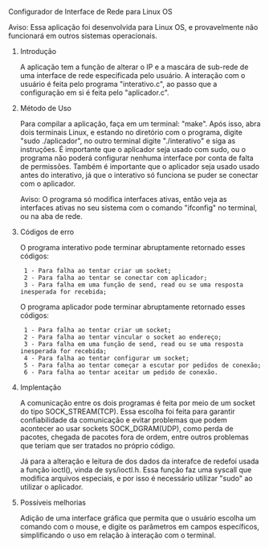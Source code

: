 Configurador de Interface de Rede para Linux OS

Aviso: Essa aplicação foi desenvolvida para Linux OS, e provavelmente não funcionará em outros sistemas operacionais.

1. Introdução

	A aplicação tem a função de alterar o IP e a mascára de sub-rede de uma interface de rede especificada pelo usuário. A interação com o usuário é feita pelo programa "interativo.c", ao passo que a configuração em si é feita pelo "aplicador.c".

2. Método de Uso

	Para compilar a aplicação, faça em um terminal: "make".
	Após isso, abra dois terminais Linux, e estando no diretório com o programa, digite "sudo ./aplicador",
	no outro terminal digite "./interativo" e siga as instruções. É importante que o aplicador seja usado com sudo, ou o programa
	não poderá configurar nenhuma interface por conta de falta de permissões. Também é importante que o aplicador seja usado usado antes do interativo,
	já que o interativo só funciona se puder se conectar com o aplicador.
	
	Aviso: O programa só modifica interfaces ativas, então veja as interfaces ativas no seu sistema com o comando "ifconfig" no terminal, ou na aba de rede.

3. Códigos de erro

	O programa interativo pode terminar abruptamente retornado esses códigos:

		1 - Para falha ao tentar criar um socket;
		2 - Para falha ao tentar se conectar com aplicador;
 		3 - Para falha em uma função de send, read ou se uma resposta inesperada for recebida;

	O programa aplicador pode terminar abruptamente retornado esses códigos:

		1 - Para falha ao tentar criar um socket;
		2 - Para falha ao tentar vincular o socket ao endereço;
 		3 - Para falha em uma função de send, read ou se uma resposta inesperada for recebida;
		4 - Para falha ao tentar configurar um socket;
		5 - Para falha ao tentar começar a escutar por pedidos de conexão;
		6 - Para falha ao tentar aceitar um pedido de conexão.

4. Implentação

	A comunicação entre os dois programas é feita por meio de um socket do tipo SOCK_STREAM(TCP). Essa escolha foi feita para garantir confiabilidade 
	da comunicação e evitar problemas que podem acontecer ao usar sockets SOCK_DGRAM(UDP), como perda de pacotes, chegada de pacotes fora de ordem, 
	entre outros problemas que teriam que ser tratados no próprio código.

	Já para a alteração e leitura de dos dados da interafce de redefoi usada a função ioctl(), vinda de sys/ioctl.h. 
	Essa função faz uma syscall que modifica arquivos especiais, e por isso é necessário utilizar "sudo" ao utilizar o aplicador.

5. Possíveis melhorias

	Adição de uma interface gráfica que permita que o usuário escolha um comando com o mouse, e digite os parâmetros em campos específicos,
	simplificando o uso em relação à interação com o terminal.
	